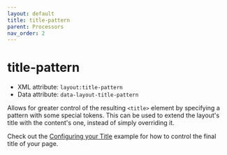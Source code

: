 ```yaml
---
layout: default
title: title-pattern
parent: Processors
nav_order: 2
---
```


title-pattern
=============

 - XML attribute: `layout:title-pattern`
 - Data attribute: `data-layout-title-pattern`

Allows for greater control of the resulting `<title>` element by specifying a
pattern with some special tokens.  This can be used to extend the layout's title
with the content's one, instead of simply overriding it.

Check out the [Configuring your Title](docs/examples/examples.md#configuring-your-title)
example for how to control the final title of your page.
